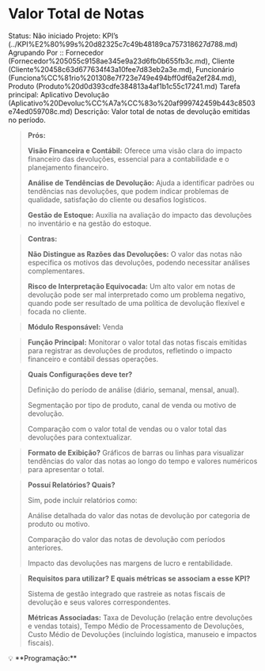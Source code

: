 # Valor Total de Notas

Status: Não iniciado
Projeto: KPI’s (../KPI%E2%80%99s%20d82325c7c49b48189ca757318627d788.md)
Agrupando Por :: Fornecedor (Fornecedor%205055c9158ae345e9a23d6fb0b655fb3c.md), Cliente (Cliente%20458c63d677634f43a10fee7d83eb2a3e.md), Funcionário (Funciona%CC%81rio%201308e7f723e749e494bff0df6a2ef284.md), Produto (Produto%20d0d393cdfe384813a4af1b1c55c17241.md)
Tarefa principal: Aplicativo Devolução (Aplicativo%20Devoluc%CC%A7a%CC%83o%20af999742459b443c8503e74ed059708c.md)
Descrição: Valor total de notas de devolução emitidas no período.

> **Prós:**
> 
> 
> **Visão Financeira e Contábil:** Oferece uma visão clara do impacto financeiro das devoluções, essencial para a contabilidade e o planejamento financeiro.
> 
> **Análise de Tendências de Devolução:** Ajuda a identificar padrões ou tendências nas devoluções, que podem indicar problemas de qualidade, satisfação do cliente ou desafios logísticos.
> 
> **Gestão de Estoque:** Auxilia na avaliação do impacto das devoluções no inventário e na gestão do estoque.
> 

> **Contras:**
> 
> 
> **Não Distingue as Razões das Devoluções:** O valor das notas não especifica os motivos das devoluções, podendo necessitar análises complementares.
> 
> **Risco de Interpretação Equivocada:** Um alto valor em notas de devolução pode ser mal interpretado como um problema negativo, quando pode ser resultado de uma política de devolução flexível e focada no cliente.
> 

> **Módulo Responsável:**
Venda
> 

> **Função Principal:**
Monitorar o valor total das notas fiscais emitidas para registrar as devoluções de produtos, refletindo o impacto financeiro e contábil dessas operações.
> 

> **Quais Configurações deve ter?**
> 
> 
> Definição do período de análise (diário, semanal, mensal, anual).
> 
> Segmentação por tipo de produto, canal de venda ou motivo de devolução.
> 
> Comparação com o valor total de vendas ou o valor total das devoluções para contextualizar.
> 

> **Formato de Exibição?**
Gráficos de barras ou linhas para visualizar tendências do valor das notas ao longo do tempo e valores numéricos para apresentar o total.
> 

> **Possuí Relatórios? Quais?**
> 
> 
> Sim, pode incluir relatórios como:
> 
> Análise detalhada do valor das notas de devolução por categoria de produto ou motivo.
> 
> Comparação do valor das notas de devolução com períodos anteriores.
> 
> Impacto das devoluções nas margens de lucro e rentabilidade.
> 

> **Requisitos para utilizar? E quais métricas se associam a esse KPI?**
> 
> 
> Sistema de gestão integrado que rastreie as notas fiscais de devolução e seus valores correspondentes.
> 
> **Métricas Associadas:** 
> Taxa de Devolução (relação entre devoluções e vendas totais), Tempo Médio de Processamento de Devoluções, Custo Médio de Devoluções (incluindo logística, manuseio e impactos fiscais).
> 

<aside>
💡 **Programação:**

</aside>